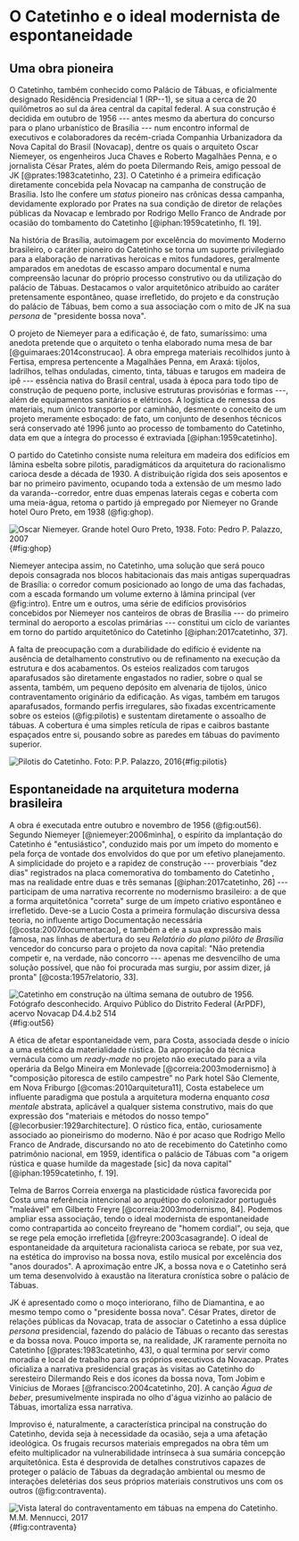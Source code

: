 O Catetinho e o ideal modernista de espontaneidade
==================================================

Uma obra pioneira
-----------------

O Catetinho, também conhecido como Palácio de Tábuas, e oficialmente
designado Residência Presidencial 1 (RP--1), se situa a cerca de 20
quilômetros ao sul da área central da capital federal. A sua construção
é decidida em outubro de 1956 --- antes mesmo da abertura do concurso
para o plano urbanístico de Brasília --- num encontro informal de
executivos e colaboradores da recém-criada Companhia Urbanizadora da
Nova Capital do Brasil (Novacap), dentre os quais o arquiteto Oscar
Niemeyer, os engenheiros Juca Chaves e Roberto Magalhães Penna, e o
jornalista César Prates, além do poeta Dilermando Reis, amigo pessoal de
JK [@prates:1983catetinho, 23]. O Catetinho é a primeira edificação
diretamente concebida pela Novacap na campanha de construção de
Brasília. Isto lhe confere um *status* pioneiro nas crônicas dessa
campanha, devidamente explorado por Prates na sua condição de diretor de
relações públicas da Novacap e lembrado por Rodrigo Mello Franco de
Andrade por ocasião do tombamento do Catetinho [@iphan:1959catetinho,
fl. 19].

Na história de Brasília, autoimagem por excelência do movimento Moderno
brasileiro, o caráter pioneiro do Catetinho se torna um suporte
privilegiado para a elaboração de narrativas heroicas e mitos
fundadores, geralmente amparados em anedotas de escasso amparo
documental e numa compreensão lacunar do próprio processo construtivo ou
da utilização do palácio de Tábuas. Destacamos o valor arquitetônico
atribuído ao caráter pretensamente espontâneo, quase irrefletido, do
projeto e da construção do palácio de Tábuas, bem como a sua associação
com o mito de JK na sua *persona* de "presidente bossa nova".

O projeto de Niemeyer para a edificação é, de fato, sumaríssimo: uma
anedota pretende que o arquiteto o tenha elaborado numa mesa de bar
[@guimaraes:2014construcao]. A obra emprega materiais recolhidos junto à
Fertisa, empresa pertencente a Magalhães Penna, em Araxá: tijolos,
ladrilhos, telhas onduladas, cimento, tinta, tábuas e tarugos em madeira
de ipê --- essência nativa do Brasil central, usada à época para todo
tipo de construção de pequeno porte, inclusive estruturas provisórias e
formas ---, além de equipamentos sanitários e elétricos. A logística de
remessa dos materiais, num único transporte por caminhão, desmente o
conceito de um projeto meramente esboçado: de fato, um conjunto de
desenhos técnicos será conservado até 1996 junto ao processo de
tombamento do Catetinho, data em que a íntegra do processo é extraviada
[@iphan:1959catetinho].

O partido do Catetinho consiste numa releitura em madeira dos edifícios
em lâmina esbelta sobre pilotis, paradigmáticos da arquitetura do
racionalismo carioca desde a década de 1930. A distribuição rígida dos
seis aposentos e bar no primeiro pavimento, ocupando toda a extensão de
um mesmo lado da varanda--corredor, entre duas empenas laterais cegas e
coberta com uma meia-água, retoma o partido já empregado por Niemeyer no
Grande hotel Ouro Preto, em 1938 (@fig:ghop).

![Oscar Niemeyer. Grande hotel Ouro Preto, 1938. Foto: Pedro P. Palazzo,
2007](){#fig:ghop}

Niemeyer antecipa assim, no Catetinho, uma solução que será pouco depois
consagrada nos blocos habitacionais das mais antigas superquadras de
Brasília: o corredor comum posicionado ao longo de uma das fachadas, com
a escada formando um volume externo à lâmina principal (ver @fig:intro).
Entre um e outros, uma série de edifícios provisórios concebidos por
Niemeyer nos canteiros de obras de Brasília --- do primeiro terminal do
aeroporto a escolas primárias --- constitui um ciclo de variantes em
torno do partido arquitetônico do Catetinho [@iphan:2017catetinho, 37].

A falta de preocupação com a durabilidade do edifício é evidente na
ausência de detalhamento construtivo ou de refinamento na execução da
estrutura e dos acabamentos.
Os esteios realizados com tarugos aparafusados são diretamente
engastados no radier, sobre o qual se assenta, também, um pequeno
depósito em alvenaria de tijolos, único contraventamento originário da
edificação. As vigas, também em tarugos aparafusados, formando perfis
irregulares, são fixadas excentricamente sobre os esteios (@fig:pilotis)
e sustentam diretamente o assoalho de tábuas. A cobertura é uma simples
retícula de ripas e caibros bastante espaçados entre si, pousando
sobre as paredes em tábuas do pavimento superior.

![Pilotis do Catetinho. Foto: P.P. Palazzo, 2016
](https://www.integra.unb.br/s/dcodWRSxRGqQZrz/preview){#fig:pilotis}

Espontaneidade na arquitetura moderna brasileira
------------------------------------------------

A obra é executada entre outubro e novembro de 1956 (@fig:out56).
Segundo Niemeyer [@niemeyer:2006minha], o espírito da implantação do
Catetinho é "entusiástico", conduzido mais por um ímpeto do momento e
pela força de vontade dos envolvidos do que por um efetivo planejamento.
A simplicidade do projeto e a rapidez de construção --- proverbiais "dez
dias" registrados na placa comemorativa do tombamento do Catetinho , mas
na realidade entre duas e três semanas [@iphan:2017catetinho, 26] ---
participam de uma narrativa recorrente no modernismo brasileiro: a de
que a forma arquitetônica "correta" surge de um ímpeto criativo
espontâneo e irrefletido. Deve-se a Lucio Costa a primeira formulação
discursiva dessa teoria, no influente artigo Documentação necessária
[@costa:2007documentacao], e também a ele a sua expressão mais famosa,
nas linhas de abertura do seu *Relatório do plano pilôto de Brasília*
vencedor do concurso para o projeto da nova capital: "Não pretendia
competir e, na verdade, não concorro --- apenas me desvencilho de uma
solução possível, que não foi procurada mas surgiu, por assim dizer, já
pronta" [@costa:1957relatorio, 33].

![Catetinho em construção na última semana de outubro de 1956.
Fotógrafo desconhecido. Arquivo Público do Distrito Federal (ArPDF),
acervo Novacap D4.4.b2 514
](https://www.integra.unb.br/s/3cq3c88E298i8CX/preview){#fig:out56}

A ética de afetar espontaneidade vem, para Costa, associada desde o
início a uma estética da materialidade rústica. Da apropriação da
técnica vernácula como um *ready-made* no projeto não executado para a
vila operária da Belgo Mineira em Monlevade [@correia:2003modernismo] à
"composição pitoresca de estilo campestre" no Park hotel São Clemente,
em Nova Friburgo [@comas:2010arquitetura11], Costa estabelece um
influente paradigma que postula a arquitetura moderna enquanto *cosa
mentale* abstrata, aplicável a qualquer sistema construtivo, mais do que
expressão dos "materiais e métodos do nosso tempo"
[@lecorbusier:1929architecture]. O rústico fica, então, curiosamente
associado ao pioneirismo do moderno. Não é por acaso que Rodrigo Mello
Franco de Andrade, discursando no ato de recebimento do Catetinho como
patrimônio nacional, em 1959, identifica o palácio de Tábuas com "a
origem rústica e quase humilde da magestade [sic] da nova capital"
[@iphan:1959catetinho, f. 19].

Telma de Barros Correia enxerga na plasticidade rústica favorecida por
Costa uma referência intencional ao arquétipo do colonizador português
"maleável" em Gilberto Freyre [@correia:2003modernismo, 84]. Podemos
ampliar essa associação, tendo o ideal modernista de espontaneidade como
contrapartida ao conceito freyreano de "homem cordial", ou seja, que se
rege pela emoção irrefletida [@freyre:2003casagrande]. O ideal de
espontaneidade da arquitetura racionalista carioca se rebate, por sua
vez, na estética do improviso na bossa nova, estilo musical por
excelência dos "anos dourados". A aproximação entre JK, a bossa nova e o
Catetinho será um tema desenvolvido à exaustão na literatura cronística
sobre o palácio de Tábuas.

JK é apresentado como o moço interiorano, filho de Diamantina, e ao
mesmo tempo como o "presidente bossa nova". César Prates, diretor de
relações públicas da Novacap, trata de associar o Catetinho a essa
dúplice *persona* presidencial, fazendo do palácio de Tábuas o recanto
das serestas e da bossa nova. Pouco importa se, na realidade, JK
raramente pernoita no Catetinho [@prates:1983catetinho, 43], o qual
termina por servir como moradia e local de trabalho para os próprios
executivos da Novacap. Prates oficializa a narrativa presidencial graças
às visitas ao Catetinho do seresteiro Dilermando Reis e dos ícones da
bossa nova, Tom Jobim e Vinicius de Moraes [@francisco:2004catetinho,
20]. A canção *Água de beber*, presumivelmente inspirada no olho d'água
vizinho ao palácio de Tábuas, imortaliza essa narrativa. 

Improviso é, naturalmente, a característica principal na construção
do Catetinho, devida seja à necessidade da ocasião, seja a uma afetação
ideológica. Os frugais recursos materiais empregados na obra têm um
efeito multiplicador na vulnerabilidade intrínseca à sua sumária
concepção arquitetônica. Esta é desprovida de detalhes construtivos
capazes de proteger o palácio de Tábuas da degradação ambiental ou mesmo
de interações deletérias dos seus próprios materiais construtivos uns
com os outros (@fig:contraventa).

![Vista lateral do contraventamento em tábuas na empena do Catetinho.
M.M. Mennucci, 2017
](https://www.integra.unb.br/s/nNoHjNH87pz9R2q/preview){#fig:contraventa}



